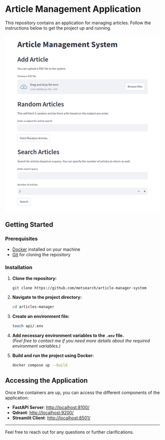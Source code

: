 # Article Management Application

This repository contains an application for managing articles. Follow the instructions below to get the project up and running.

<img src='static/client.png'>

## Getting Started

### Prerequisites

- [Docker](https://www.docker.com/) installed on your machine
- [Git](https://git-scm.com/) for cloning the repository

### Installation

1. **Clone the repository:**
    ```bash
    git clone https://github.com/metsearch/article-manager-system
    ```

2. **Navigate to the project directory:**
    ```bash
    cd articles-manager
    ```

3. **Create an environment file:**
    ```bash
    touch api/.env
    ```

4. **Add necessary environment variables to the `.env` file.**  
   *(Feel free to contact me if you need more details about the required environment variables.)*

5. **Build and run the project using Docker:**
    ```bash
    docker compose up --build
    ```

## Accessing the Application

Once the containers are up, you can access the different components of the application:

- **FastAPI Server**: [http://localhost:8100/](http://localhost:8100/)
- **Qdrant**: [http://localhost:9200/](http://localhost:6333/dashboard)
- **Streamlit Client**: [http://localhost:8501/](http://localhost:8501/)

---

Feel free to reach out for any questions or further clarifications.
